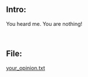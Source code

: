 ## Intro:
You heard me. You are nothing!

<br>

## File:
[your_opinion.txt](https://github.com/ChronosPK/Sibiu_Academic_CTF/files/10254133/your_opinion.txt)
